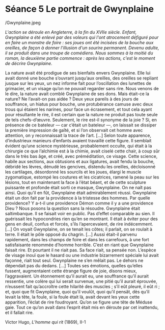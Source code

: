 # Séance 5 Le portrait de Gwynplaine

/Gwynplaine.jpeg

*L'action se déroule en Angleterre, à la fin du XVIIe siècle. Enfant, Gwynplaine a été enlevé par des voleurs qui l'ont atrocement défiguré pour en faire un monstre de foire : ses joues ont été incisées de la bouche aux oreilles, de façon à donner l'illusion d'un sourire permanent. Devenu adulte, il se produit dans une troupe de comédiens. Nous sommes à la moitié du roman, la deuxième partie commence : après les actions, c'est le moment de décrire Gwynplaine.*

La nature avait été prodigue de ses bienfaits envers Gwynplaine. Elle lui avait donné une bouche s’ouvrant jusqu’aux oreilles, des oreilles se repliant jusque sur les yeux, un nez informe fait pour l’oscillation des lunettes de grimacier, et un visage qu’on ne pouvait regarder sans rire. Nous venons de le dire, la nature avait comblé Gwynplaine de ses dons. Mais était-ce la nature?
Ne l’avait-on pas aidée ?
Deux yeux pareils à des jours de souffrance, un hiatus pour bouche, une protubérance camuse avec deux trous qui étaient les narines, pour face un écrasement, et tout cela ayant pour résultante le rire, il est certain que la nature ne produit pas toute seule de tels chefs-d’œuvre. Seulement, le rire est-il synonyme de la joie ?
Si, en présence de ce bateleur — car c’était un bateleur —, on laissait se dissiper la première impression de gaîté, et si l’on observait cet homme avec attention, on y reconnaissait la trace de l’art. [...] Selon toute apparence, d’industrieux manieurs d’enfants avaient travaillé cette figure. Il semblait évident qu’une science mystérieuse, probablement occulte, qui était à la chirurgie ce que l’alchimie est à la chimie, avait ciselé cette chair, à coup sûr dans le très bas âge, et créé, avec préméditation, ce visage. Cette science, habile aux sections, aux obtusions et aux ligatures, avait fendu la bouche, débridé les lèvres, dénudé les gencives, distendu les oreilles, décloisonné les cartilages, désordonné les sourcils et les joues, élargi le muscle zygomatique, estompé les coutures et les cicatrices, ramené la peau sur les lésions, tout en maintenant la face à l’état béant, et de cette sculpture puissante et profonde était sorti ce masque, Gwynplaine.
On ne naît pas ainsi.
Quoi qu’il en fût, Gwynplaine était admirablement réussi.
Gwynplaine était un don fait par la providence à la tristesse des hommes. Par quelle providence? Y a-t-il une providence Démon comme il y a une providence Dieu ? Nous posons la question sans la résoudre.
Gwynplaine était saltimbanque. Il se faisait voir en public. Pas d’effet comparable au sien. Il guérissait les hypocondries rien qu’en se montrant. Il était à éviter pour des gens en deuil, confus et forcés, s’ils l’apercevaient, de rire indécemment. [...] On voyait Gwynplaine, on se tenait les côtes; il parlait, on se roulait à terre. Il était le pôle opposé du chagrin. [...] Aussi était-il parvenu rapidement, dans les champs de foire et dans les carrefours, à une fort satisfaisante renommée d’homme horrible.
C’est en riant que Gwynplaine faisait rire. Et pourtant il ne riait pas. Sa face riait, sa pensée non. L’espèce de visage inouï que le hasard ou une industrie bizarrement spéciale lui avait façonné, riait tout seul. Gwynplaine ne s’en mêlait pas. Le dehors ne dépendait pas du dedans. [...] Toutes ses émotions, quelles qu’elles fussent, augmentaient cette étrange figure de joie, disons mieux, l’aggravaient. Un étonnement qu’il aurait eu, une souffrance qu’il aurait ressentie, une colère qui lui serait survenue, une pitié qu’il aurait éprouvée, n’eussent fait qu’accroître cette hilarité des muscles ; s’il eût pleuré, il eût ri ; et, quoi que fit Gwynplaine, quoi qu’il voulût, quoi qu’il pensât, dès qu’il levait la tête, la foule, si la foule était là, avait devant les yeux cette apparition, l’éclat de rire foudroyant.
Qu’on se figure une tête de Méduse gaie.
Tout ce qu’on avait dans l’esprit était mis en déroute par cet inattendu, et il fallait rire.

Victor Hugo, *L’homme qui rit* (1869), II-1